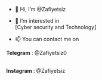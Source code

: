 - 👋 Hi, I’m @Zafiyetsiz

- 👀 I’m interested in <br>
[Cyber security and Technology] 

- 📫 You can contact me on </br>

<b>Telegram</b>  : @Zafiyetsiz0 

<br>
<b> Instagram </b> : @Zafiyetsiz 


